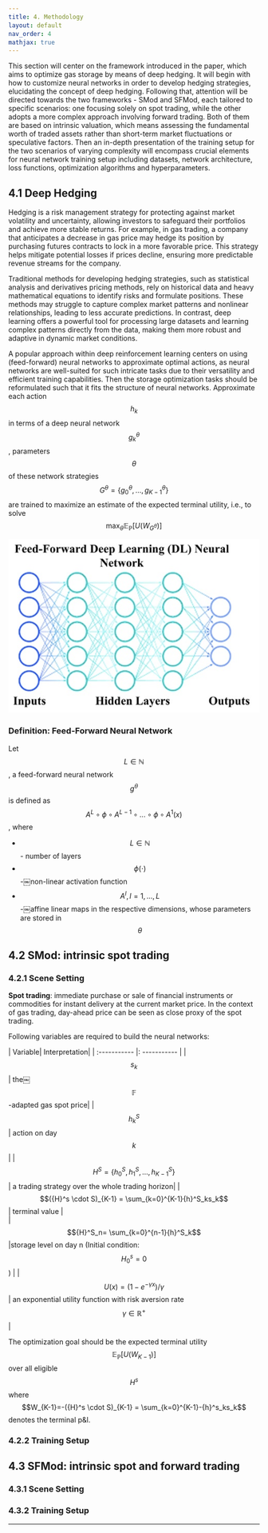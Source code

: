 ```yaml
---
title: 4. Methodology
layout: default
nav_order: 4
mathjax: true
---
```


This section will center on the framework introduced in the paper, which aims to optimize gas storage by means of deep hedging. It will begin with how to customize neural networks in order to develop hedging strategies, elucidating the concept of deep hedging. Following that, attention will be directed towards the two frameworks - SMod and SFMod, each tailored to specific scenarios: one focusing solely on spot trading, while the other adopts a more complex approach involving forward trading. Both of them are based on intrinsic valuation, which means assessing the fundamental worth of traded assets rather than short-term market fluctuations or speculative factors. Then an in-depth presentation of the training setup for the two scenarios of varying complexity will encompass crucial elements for neural network training setup including datasets, network architecture, loss functions, optimization algorithms and hyperparameters.

## 4.1 Deep Hedging
Hedging is a risk management strategy for protecting against market volatility and uncertainty, allowing investors to safeguard their portfolios and achieve more stable returns. For example, in gas trading, a company that anticipates a decrease in gas price may hedge its position by purchasing futures contracts to lock in a more favorable price. This strategy helps mitigate potential losses if prices decline, ensuring more predictable revenue streams for the company. 

Traditional methods for developing hedging strategies, such as statistical analysis and derivatives pricing methods, rely on historical data and heavy mathematical equations to identify risks and formulate positions. These methods may struggle to capture complex market patterns and nonlinear relationships, leading to less accurate predictions. In contrast, deep learning offers a powerful tool for processing large datasets and learning complex patterns directly from the data, making them more robust and adaptive in dynamic market conditions.

A popular approach within deep reinforcement learning centers on using (feed-forward) neural networks to approximate optimal actions, as neural networks are well-suited for such intricate tasks due to their versatility and efficient training capabilities. Then the storage optimization tasks should be reformulated such that it fits the structure of neural networks. Approximate each action $$h_k$$ in terms of a deep neural network $$g^\theta _k$$, parameters $$\theta$$ of these network strategies $$G^\theta = \{g_0^\theta, ...,g_{K-1}^\theta\}$$ are trained to maximize an estimate of the expected terminal utility, i.e., to solve $$\text{ max}{}_\theta \mathbb{E}_\mathbb{P}[U(W_{G^\theta})]$$

![NN](figs/feedforwardnn.png)
### Definition: Feed-Forward Neural Network
Let $$L\in \mathbb{N}$$, a feed-forward neural network $${g}^\theta$$ is defined as $$A^L \circ \phi \circ A^{L-1} \circ ... \circ \phi \circ  A^1(x)$$, where
* $$L\in \mathbb{N}$$ - number of layers                                                              
* $$\phi(\cdot)$$ -￼non-linear activation function
* $$A^l, l=1,...,L$$ -￼affine linear maps in the respective dimensions, whose parameters are stored in $$\theta$$

## 4.2 SMod: intrinsic spot trading
### 4.2.1 Scene Setting
**Spot trading**: immediate purchase or sale of financial instruments or commodities for instant delivery at the current market price. In the context of gas trading, day-ahead price can be seen as close proxy of the spot trading.

Following variables are required to build the neural networks:

| Variable|  Interpretation|
| :----------- |: ----------- |
| $$s_k$$ | the￼$$\mathbb{F}$$-adapted gas spot price| 
| $${h}^S_k$$|  action on day $$k$$ | 
| $${H}^S=\{{h}^S_0,{h}^S_1,...,{h}^S_{K-1}\}$$| a trading strategy over the whole trading horizon| 
| $$({H}^s \cdot S)_{K-1} = \sum_{k=0}^{K-1}{h}^S_ks_k$$ | terminal value |  
| $${H}^S_n= \sum_{k=0}^{n-1}{h}^S_k$$ |storage level on day n (Initial condition: $${H}^s_0=0 $$) | 
| $$U(x)=(1-{e}^{-\gamma x})/\gamma$$ | an exponential utility function with risk aversion rate $$\gamma \in \mathbb{R}^+$$| 

The optimization goal should be the expected terminal utility $$\mathbb{E}_\mathbb{P}[U(W_{K-1})]$$ over all eligible $${H}^s$$ where $$W_{K-1}=-({H}^s \cdot S)_{K-1} = \sum_{k=0}^{K-1}-{h}^s_ks_k$$ denotes the terminal p&l.

### 4.2.2 Training Setup

## 4.3 SFMod: intrinsic spot and forward trading
### 4.3.1 Scene Setting

### 4.3.2 Training Setup
---